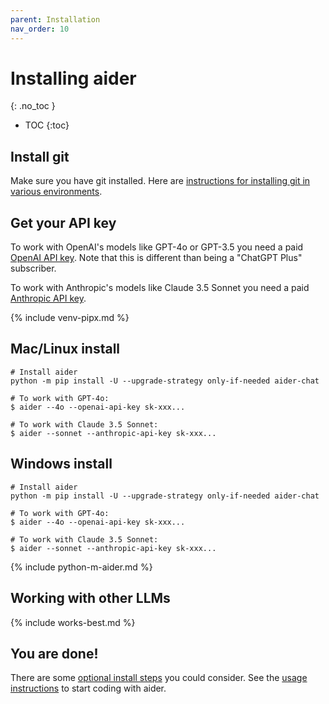 ```yaml
---
parent: Installation
nav_order: 10
---
```


# Installing aider
{: .no_toc }

- TOC
{:toc}

## Install git

Make sure you have git installed.
Here are
[instructions for installing git in various environments](https://github.com/git-guides/install-git).

## Get your API key

To work with OpenAI's models like GPT-4o or GPT-3.5 you need a paid
[OpenAI API key](https://help.openai.com/en/articles/4936850-where-do-i-find-my-secret-api-key).
Note that this is different than being a "ChatGPT Plus" subscriber.

To work with Anthropic's models like Claude 3.5 Sonnet you need a paid
[Anthropic API key](https://docs.anthropic.com/claude/reference/getting-started-with-the-api).


{% include venv-pipx.md %}

## Mac/Linux install

```
# Install aider
python -m pip install -U --upgrade-strategy only-if-needed aider-chat

# To work with GPT-4o:
$ aider --4o --openai-api-key sk-xxx...

# To work with Claude 3.5 Sonnet:
$ aider --sonnet --anthropic-api-key sk-xxx...
```

## Windows install

```
# Install aider
python -m pip install -U --upgrade-strategy only-if-needed aider-chat

# To work with GPT-4o:
$ aider --4o --openai-api-key sk-xxx...

# To work with Claude 3.5 Sonnet:
$ aider --sonnet --anthropic-api-key sk-xxx...
```

{% include python-m-aider.md %}

## Working with other LLMs

{% include works-best.md %}

## You are done!

There are some [optional install steps](/docs/install/optional.html) you could consider.
See the [usage instructions](https://aider.chat/docs/usage.html) to start coding with aider.

